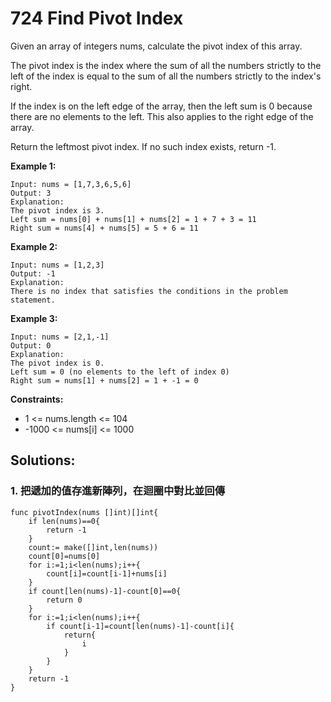 # 724 Find Pivot Index

Given an array of integers nums, calculate the pivot index of this array.

The pivot index is the index where the sum of all the numbers strictly to the left of the index is equal to the sum of all the numbers strictly to the index's right.

If the index is on the left edge of the array, then the left sum is 0 because there are no elements to the left. This also applies to the right edge of the array.

Return the leftmost pivot index. If no such index exists, return -1.

**Example 1:**

```
Input: nums = [1,7,3,6,5,6]
Output: 3
Explanation:
The pivot index is 3.
Left sum = nums[0] + nums[1] + nums[2] = 1 + 7 + 3 = 11
Right sum = nums[4] + nums[5] = 5 + 6 = 11
```

**Example 2:**

```
Input: nums = [1,2,3]
Output: -1
Explanation:
There is no index that satisfies the conditions in the problem statement.
```

**Example 3:**

```
Input: nums = [2,1,-1]
Output: 0
Explanation:
The pivot index is 0.
Left sum = 0 (no elements to the left of index 0)
Right sum = nums[1] + nums[2] = 1 + -1 = 0
```

**Constraints:**

- 1 <= nums.length <= 104
- -1000 <= nums[i] <= 1000

## Solutions:

### 1. 把遞加的值存進新陣列，在迴圈中對比並回傳

```
func pivotIndex(nums []int)[]int{
    if len(nums)==0{
        return -1
    }
    count:= make([]int,len(nums))
    count[0]=nums[0]
    for i:=1;i<len(nums);i++{
        count[i]=count[i-1]+nums[i]
    }
    if count[len(nums)-1]-count[0]==0{
        return 0
    }
    for i:=1;i<len(nums);i++{
        if count[i-1]=count[len(nums)-1]-count[i]{
            return{
                i
            }
        }
    }
    return -1
}
```
